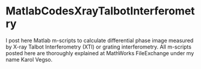 # MatlabCodesXrayTalbotInterferometry
I post here Matlab m-scripts to calculate differential phase image measured by X-ray Talbot Interferometry (XTI) or grating interferometry.
All m-scripts posted here are thoroughly explained at MathWorks FileExchange under my name Karol Vegso.
